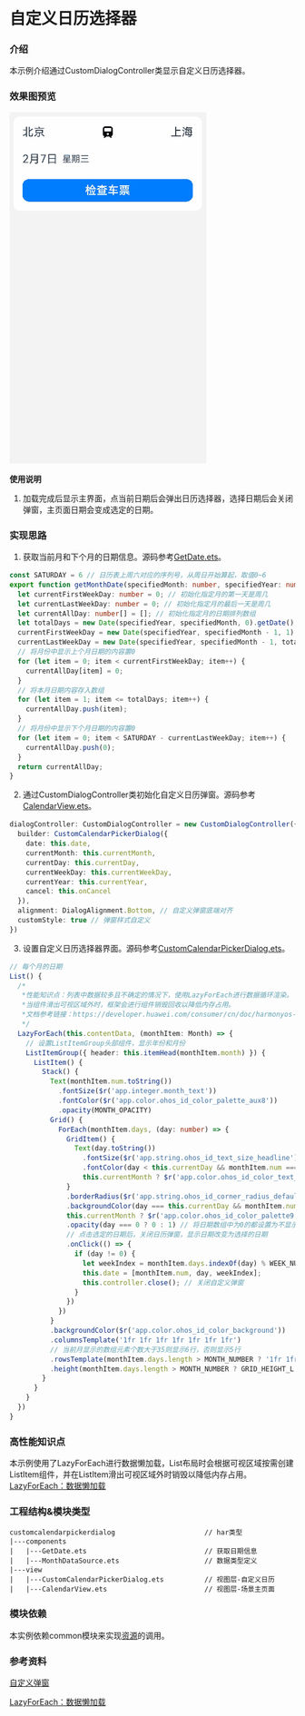 # 自定义日历选择器

### 介绍

本示例介绍通过CustomDialogController类显示自定义日历选择器。

### 效果图预览

![](../../product/entry/src/main/resources/base/media/custom_calendar_picker_dialog.gif)

**使用说明**

1. 加载完成后显示主界面，点当前日期后会弹出日历选择器，选择日期后会关闭弹窗，主页面日期会变成选定的日期。

### 实现思路

1. 获取当前月和下个月的日期信息。源码参考[GetDate.ets](./src/main/ets/components/GetDate.ets)。
```ts
const SATURDAY = 6 // 日历表上周六对应的序列号，从周日开始算起，取值0~6
export function getMonthDate(specifiedMonth: number, specifiedYear: number) {
  let currentFirstWeekDay: number = 0; // 初始化指定月的第一天是周几
  let currentLastWeekDay: number = 0; // 初始化指定月的最后一天是周几
  let currentAllDay: number[] = []; // 初始化指定月的日期排列数组
  let totalDays = new Date(specifiedYear, specifiedMonth, 0).getDate(); // 初始化指定月总天数
  currentFirstWeekDay = new Date(specifiedYear, specifiedMonth - 1, 1).getDay() // 获取指定月的第一天是周几
  currentLastWeekDay = new Date(specifiedYear, specifiedMonth - 1, totalDays).getDay() // 获取指定月的最后一天是周几
  // 将月份中显示上个月日期的内容置0
  for (let item = 0; item < currentFirstWeekDay; item++) {
    currentAllDay[item] = 0;
  }
  // 将本月日期内容存入数组
  for (let item = 1; item <= totalDays; item++) {
    currentAllDay.push(item);
  }
  // 将月份中显示下个月日期的内容置0
  for (let item = 0; item < SATURDAY - currentLastWeekDay; item++) {
    currentAllDay.push(0);
  }
  return currentAllDay;
}
  ```
2. 通过CustomDialogController类初始化自定义日历弹窗。源码参考[CalendarView.ets](./src/main/ets/view/CalendarView.ets)。
```ts
dialogController: CustomDialogController = new CustomDialogController({
  builder: CustomCalendarPickerDialog({
    date: this.date,
    currentMonth: this.currentMonth,
    currentDay: this.currentDay,
    currentWeekDay: this.currentWeekDay,
    currentYear: this.currentYear,
    cancel: this.onCancel
  }),
  alignment: DialogAlignment.Bottom, // 自定义弹窗底端对齐
  customStyle: true // 弹窗样式自定义
})
```
3. 设置自定义日历选择器界面。源码参考[CustomCalendarPickerDialog.ets](./src/main/ets/view/CustomCalendarPickerDialog.ets)。
```ts
// 每个月的日期
List() {
  /*
   *性能知识点：列表中数据较多且不确定的情况下，使用LazyForEach进行数据循环渲染。
   *当组件滑出可视区域外时，框架会进行组件销毁回收以降低内存占用。
   *文档参考链接：https://developer.huawei.com/consumer/cn/doc/harmonyos-guides-V2/arkts-rendering-control-lazyforeach-0000001524417213-V2
   */
  LazyForEach(this.contentData, (monthItem: Month) => {
    // 设置ListItemGroup头部组件，显示年份和月份
    ListItemGroup({ header: this.itemHead(monthItem.month) }) {
      ListItem() {
        Stack() {
          Text(monthItem.num.toString())
            .fontSize($r('app.integer.month_text'))
            .fontColor($r('app.color.ohos_id_color_palette_aux8'))
            .opacity(MONTH_OPACITY)
          Grid() {
            ForEach(monthItem.days, (day: number) => {
              GridItem() {
                Text(day.toString())
                  .fontSize($r('app.string.ohos_id_text_size_headline'))
                  .fontColor(day < this.currentDay && monthItem.num ===
                  this.currentMonth ? $r('app.color.ohos_id_color_text_secondary') : $r('app.color.ohos_id_color_text_primary'))
              }
              .borderRadius($r('app.string.ohos_id_corner_radius_default_m'))
              .backgroundColor(day === this.currentDay && monthItem.num ===
              this.currentMonth ? $r('app.color.ohos_id_color_palette9') : $r('app.color.ohos_id_color_background'))
              .opacity(day === 0 ? 0 : 1) // 将日期数组中为0的都设置为不显示，即不显示上个月和下个月的内容
              // 点击选定的日期后，关闭日历弹窗，显示日期改变为选择的日期
              .onClick(() => {
                if (day != 0) {
                  let weekIndex = monthItem.days.indexOf(day) % WEEK_NUMBER; // 将当前日转换成星期显示
                  this.date = [monthItem.num, day, weekIndex];
                  this.controller.close(); // 关闭自定义弹窗
                }
              })
            })
          }
          .backgroundColor($r('app.color.ohos_id_color_background'))
          .columnsTemplate('1fr 1fr 1fr 1fr 1fr 1fr 1fr')
          // 当前月显示的数组元素个数大于35则显示6行，否则显示5行
          .rowsTemplate(monthItem.days.length > MONTH_NUMBER ? '1fr 1fr 1fr 1fr 1fr 1fr' : '1fr 1fr 1fr 1fr 1fr')
          .height(monthItem.days.length > MONTH_NUMBER ? GRID_HEIGHT_L : GRID_HEIGHT_M)
        }
      }
    }
  })
}
```
### 高性能知识点

本示例使用了LazyForEach进行数据懒加载，List布局时会根据可视区域按需创建ListItem组件，并在ListItem滑出可视区域外时销毁以降低内存占用。
[LazyForEach：数据懒加载](https://developer.huawei.com/consumer/cn/doc/harmonyos-guides-V2/arkts-rendering-control-lazyforeach-0000001524417213-V2)

### 工程结构&模块类型

   ```
   customcalendarpickerdialog                      // har类型
   |---components
   |   |---GetDate.ets                             // 获取日期信息
   |   |---MonthDataSource.ets                     // 数据类型定义
   |---view
   |   |---CustomCalendarPickerDialog.ets          // 视图层-自定义日历
   |   |---CalendarView.ets                        // 视图层-场景主页面
   ```

### 模块依赖

本实例依赖common模块来实现[资源](../../common/utils/src/main/resources/base/element)的调用。

### 参考资料

[自定义弹窗](https://developer.huawei.com/consumer/cn/doc/harmonyos-references-V2/ts-methods-custom-dialog-box-0000001477981237-V2)

[LazyForEach：数据懒加载](https://developer.huawei.com/consumer/cn/doc/harmonyos-guides-V2/arkts-rendering-control-lazyforeach-0000001524417213-V2)
